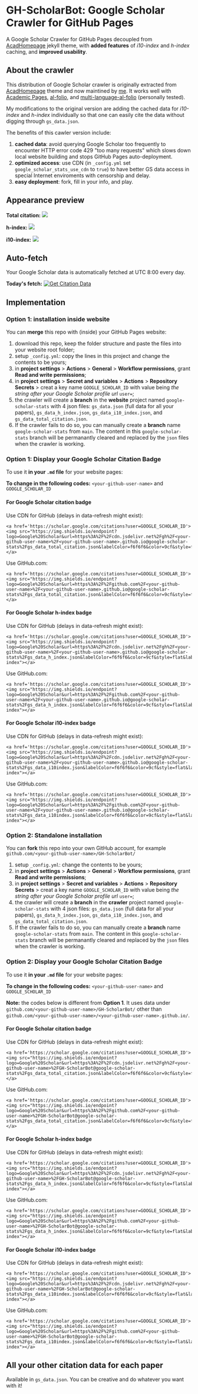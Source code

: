 # GH-ScholarBot: Google Scholar Crawler for GitHub Pages

A Google Scholar Crawler for GitHub Pages decoupled from [AcadHomepage](https://github.com/RayeRen/acad-homepage.github.io) jekyll theme, with **added features** of *i10-index* and *h-index* caching, and **improved usability**.

## About the crawler

This distribution of Google Scholar crawler is originally extracted from [AcadHomepage](https://github.com/RayeRen/acad-homepage.github.io) theme and now maintined by [me](https://github.com/jiaye-wu). It works well with [Academic Pages](https://github.com/academicpages/academicpages.github.io), [al-folio](https://github.com/alshedivat/al-folio), and [multi-language-al-folio](https://github.com/george-gca/multi-language-al-folio) (personally tested).

My modifications to the original version are adding the cached data for *i10-index* and *h-index* individually so that one can easily cite the data without digging through `gs_data.json`.

The benefits of this cawler version include:

1. **cached data**: avoid querying Google Scholar too frequently to encounter HTTP error code 429 "too many requests" which slows down local website building and stops GitHub Pages auto-deployment.
2. **optimized access**: use CDN (in `_config.yml` set `google_scholar_stats_use_cdn` to `true`) to have better GS data access in special Internet enviroments with censorship and delay.
3. **easy deployment**: fork, fill in your info, and play.

## Appearance preview

**Total citation:** <a href='https://scholar.google.com/citations?user=D2n8tswAAAAAJ'><img src="https://img.shields.io/endpoint?logo=Google%20Scholar&url=https%3A%2F%2Fcdn.jsdelivr.net%2Fgh%2Fjiaye-wu%2FGH-ScholarBot@google-scholar-stats%2Fgs_data_total_citation.json&labelColor=f6f6f6&color=9cf&style=flat&label=citations"></a>

**h-index:** <a href='https://scholar.google.com/citations?user=D2n8tswAAAAAJ'><img src="https://img.shields.io/endpoint?logo=Google%20Scholar&url=https%3A%2F%2Fcdn.jsdelivr.net%2Fgh%2Fjiaye-wu%2FGH-ScholarBot@google-scholar-stats%2Fgs_data_h_index.json&labelColor=f6f6f6&color=9cf&style=flat&label=h-index"></a>

**i10-index:** <a href='https://scholar.google.com/citations?user=D2n8tswAAAAAJ'><img src="https://img.shields.io/endpoint?logo=Google%20Scholar&url=https%3A%2F%2Fcdn.jsdelivr.net%2Fgh%2Fjiaye-wu%2FGH-ScholarBot@google-scholar-stats%2Fgs_data_i10.json&labelColor=f6f6f6&color=9cf&style=flat&label=i10-index"></a>


## Auto-fetch

Your Google Scholar data is automatically fetched at UTC 8:00 every day.

**Today's fetch:** [![Get Citation Data](https://github.com/jiaye-wu/GH-ScholarBot/actions/workflows/google_scholar_crawler.yaml/badge.svg?branch=main)](https://github.com/jiaye-wu/GH-ScholarBot/actions/workflows/google_scholar_crawler.yaml)

## Implementation

### Option 1: installation inside website

You can **merge** this repo with (inside) your GitHub Pages website:

1. download this repo, keep the folder structure and paste the files into your website root folder;
2. setup `_config.yml`: copy the lines in this project and change the contents to be yours;
3. in **project settings** > **Actions** > **General** > **Workflow permissions**, grant **Read and write permissions**;
4. in **project settings** > **Secret and variables** > **Actions** > **Repository Secrets** > creat a key name `GOOGLE_SCHOLAR_ID` with value being *the string after your Google Scholar profile url* `user=`;
5. the crawler will create a **branch** in the **website** project named `google-scholar-stats` with 4 json files: `gs_data.json` (full data for all your papers), `gs_data_h_index.json`, `gs_data_i10_index.json`, and `gs_data_total_citation.json`. 
6. If the crawler fails to do so, you can manually create a **branch** name `google-scholar-stats` from `main`. The content in this `google-scholar-stats` branch will be permanantly cleared and replaced by the `json` files when the crawler is working.

### Option 1: Display your Google Scholar Citation Badge

To use it **in your `.md` file** for your website pages:

**To change in the following codes:** `<your-github-user-name>` and `GOOGLE_SCHOLAR_ID`

#### For **Google Scholar citation badge**

Use CDN for GitHub (delays in data-refresh might exist):

```
<a href='https://scholar.google.com/citations?user=GOOGLE_SCHOLAR_ID'><img src="https://img.shields.io/endpoint?logo=Google%20Scholar&url=https%3A%2F%2Fcdn.jsdelivr.net%2Fgh%2F<your-github-user-name>%2F<your-github-user-name>.github.io@google-scholar-stats%2Fgs_data_total_citation.json&labelColor=f6f6f6&color=9cf&style=flat&label=citations"></a>
```

Use GitHub.com:

```
<a href='https://scholar.google.com/citations?user=GOOGLE_SCHOLAR_ID'><img src="https://img.shields.io/endpoint?logo=Google%20Scholar&url=https%3A%2F%2Fgithub.com%2F<your-github-user-name>%2F<your-github-user-name>.github.io@google-scholar-stats%2Fgs_data_total_citation.json&labelColor=f6f6f6&color=9cf&style=flat&label=citations"></a>
```

#### For **Google Scholar h-index badge** 

Use CDN for GitHub (delays in data-refresh might exist):

```
<a href='https://scholar.google.com/citations?user=GOOGLE_SCHOLAR_ID'><img src="https://img.shields.io/endpoint?logo=Google%20Scholar&url=https%3A%2F%2Fcdn.jsdelivr.net%2Fgh%2F<your-github-user-name>%2F<your-github-user-name>.github.io@google-scholar-stats%2Fgs_data_h_index.json&labelColor=f6f6f6&color=9cf&style=flat&label=h-index"></a>
```

Use GitHub.com:

```
<a href='https://scholar.google.com/citations?user=GOOGLE_SCHOLAR_ID'><img src="https://img.shields.io/endpoint?logo=Google%20Scholar&url=https%3A%2F%2Fgithub.com%2F<your-github-user-name>%2F<your-github-user-name>.github.io@google-scholar-stats%2Fgs_data_h_index.json&labelColor=f6f6f6&color=9cf&style=flat&label=h-index"></a>
```

#### For **Google Scholar i10-index badge** 

Use CDN for GitHub (delays in data-refresh might exist):

```
<a href='https://scholar.google.com/citations?user=GOOGLE_SCHOLAR_ID'><img src="https://img.shields.io/endpoint?logo=Google%20Scholar&url=https%3A%2F%2Fcdn.jsdelivr.net%2Fgh%2F<your-github-user-name>%2F<your-github-user-name>.github.io@google-scholar-stats%2Fgs_data_i10index.json&labelColor=f6f6f6&color=9cf&style=flat&label=i10-index"></a>
```

Use GitHub.com:

```
<a href='https://scholar.google.com/citations?user=GOOGLE_SCHOLAR_ID'><img src="https://img.shields.io/endpoint?logo=Google%20Scholar&url=https%3A%2F%2Fgithub.com%2F<your-github-user-name>%2F<your-github-user-name>.github.io@google-scholar-stats%2Fgs_data_i10index.json&labelColor=f6f6f6&color=9cf&style=flat&label=i10-index"></a>
```

### Option 2: Standalone installation

You can **fork** this repo into your own GitHub account, for example `github.com/<your-github-user-name>/GH-ScholarBot/`

1. setup `_config.yml`: change the contents to be yours;
2. in **project settings** > **Actions** > **General** > **Workflow permissions**, grant **Read and write permissions**;
3. in **project settings** > **Secret and variables** > **Actions** > **Repository Secrets** > creat a key name `GOOGLE_SCHOLAR_ID` with value being *the string after your Google Scholar profile url* `user=`;
4. the crawler will create a **branch** in the **crawler** project named `google-scholar-stats` with 4 json files: `gs_data.json` (full data for all your papers), `gs_data_h_index.json`, `gs_data_i10_index.json`, and `gs_data_total_citation.json`. 
5. If the crawler fails to do so, you can manually create a **branch** name `google-scholar-stats` from `main`. The content in this `google-scholar-stats` branch will be permanantly cleared and replaced by the `json` files when the crawler is working.

### Option 2: Display your Google Scholar Citation Badge

To use it **in your `.md` file** for your website pages:

**To change in the following codes:** `<your-github-user-name>` and `GOOGLE_SCHOLAR_ID`

**Note:** the codes below is different from **Option 1**. It uses data under `github.com/<your-github-user-name>/GH-ScholarBot/` other than `github.com/<your-github-user-name>/<your-github-user-name>.github.io/`.

#### For **Google Scholar citation badge** 

Use CDN for GitHub (delays in data-refresh might exist):

```
<a href='https://scholar.google.com/citations?user=GOOGLE_SCHOLAR_ID'><img src="https://img.shields.io/endpoint?logo=Google%20Scholar&url=https%3A%2F%2Fcdn.jsdelivr.net%2Fgh%2F<your-github-user-name>%2FGH-ScholarBot@google-scholar-stats%2Fgs_data_total_citation.json&labelColor=f6f6f6&color=9cf&style=flat&label=citations"></a>
```

Use GitHub.com:

```
<a href='https://scholar.google.com/citations?user=GOOGLE_SCHOLAR_ID'><img src="https://img.shields.io/endpoint?logo=Google%20Scholar&url=https%3A%2F%2Fgithub.com%2F<your-github-user-name>%2FGH-ScholarBot@google-scholar-stats%2Fgs_data_total_citation.json&labelColor=f6f6f6&color=9cf&style=flat&label=citations"></a>
```

#### For **Google Scholar h-index badge** 

Use CDN for GitHub (delays in data-refresh might exist):

```
<a href='https://scholar.google.com/citations?user=GOOGLE_SCHOLAR_ID'><img src="https://img.shields.io/endpoint?logo=Google%20Scholar&url=https%3A%2F%2Fcdn.jsdelivr.net%2Fgh%2F<your-github-user-name>%2FGH-ScholarBot@google-scholar-stats%2Fgs_data_h_index.json&labelColor=f6f6f6&color=9cf&style=flat&label=h-index"></a>
```

Use GitHub.com:

```
<a href='https://scholar.google.com/citations?user=GOOGLE_SCHOLAR_ID'><img src="https://img.shields.io/endpoint?logo=Google%20Scholar&url=https%3A%2F%2Fgithub.com%2F<your-github-user-name>%2FGH-ScholarBot@google-scholar-stats%2Fgs_data_h_index.json&labelColor=f6f6f6&color=9cf&style=flat&label=h-index"></a>
```

#### For **Google Scholar i10-index badge** 

Use CDN for GitHub (delays in data-refresh might exist):

```
<a href='https://scholar.google.com/citations?user=GOOGLE_SCHOLAR_ID'><img src="https://img.shields.io/endpoint?logo=Google%20Scholar&url=https%3A%2F%2Fcdn.jsdelivr.net%2Fgh%2F<your-github-user-name>%2FGH-ScholarBot@google-scholar-stats%2Fgs_data_i10index.json&labelColor=f6f6f6&color=9cf&style=flat&label=i10-index"></a>
```

Use GitHub.com:

```
<a href='https://scholar.google.com/citations?user=GOOGLE_SCHOLAR_ID'><img src="https://img.shields.io/endpoint?logo=Google%20Scholar&url=https%3A%2F%2Fgithub.com%2F<your-github-user-name>%2FGH-ScholarBot@google-scholar-stats%2Fgs_data_i10index.json&labelColor=f6f6f6&color=9cf&style=flat&label=i10-index"></a>
```

## All your other citation data for each paper

Available in `gs_data.json`. You can be creative and do whatever you want with it!
